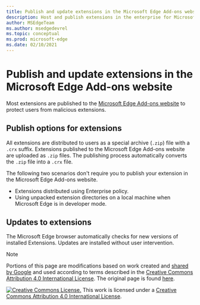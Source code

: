```yaml
---
title: Publish and update extensions in the Microsoft Edge Add-ons website
description: Host and publish extensions in the enterprise for Microsoft Edge.
author: MSEdgeTeam
ms.author: msedgedevrel
ms.topic: conceptual
ms.prod: microsoft-edge
ms.date: 02/10/2021
---
```

# Publish and update extensions in the Microsoft Edge Add-ons website

Most extensions are published to the [Microsoft Edge Add-ons website](https://microsoftedge.microsoft.com/insider-addons/category/EdgeExtensions) to protect users from malicious extensions.


<!-- ====================================================================== -->
## Publish options for extensions

All extensions are distributed to users as a special archive (`.zip`) file with a `.crx` suffix.  Extensions published to the Microsoft Edge Add-ons website are uploaded as `.zip` files.  The publishing process automatically converts the `.zip` file into a `.crx` file.

The following two scenarios don't require you to publish your extension in the Microsoft Edge Add-ons website.

*   Extensions distributed using Enterprise policy.
*   Using unpacked extension directories on a local machine when Microsoft Edge is in developer mode.


<!-- ====================================================================== -->
## Updates to extensions

The Microsoft Edge browser automatically checks for new versions of installed Extensions. Updates are installed without user intervention.


> [!NOTE]
> Portions of this page are modifications based on work created and [shared by Google](https://developers.google.com/terms/site-policies) and used according to terms described in the [Creative Commons Attribution 4.0 International License](https://creativecommons.org/licenses/by/4.0).
> The original page is found [here](https://developer.chrome.com/extensions/hosting).

[![Creative Commons License.](https://licensebuttons.net/l/by/4.0/88x31.png)](https://creativecommons.org/licenses/by/4.0)
This work is licensed under a [Creative Commons Attribution 4.0 International License](https://creativecommons.org/licenses/by/4.0).
